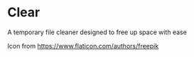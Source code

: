 # Clear
A temporary file cleaner designed to free up space with ease

Icon from https://www.flaticon.com/authors/freepik
